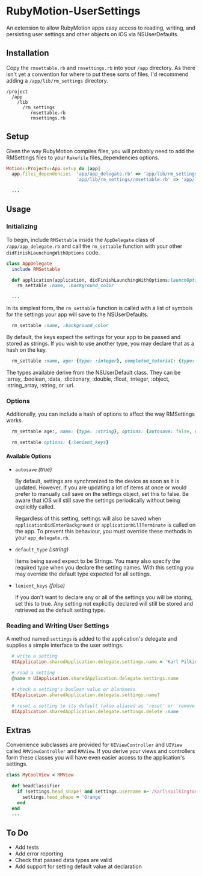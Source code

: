 RubyMotion-UserSettings
===================

An extension to allow RubyMotion apps easy access to reading, writing, and persisting user settings and other objects on iOS via NSUserDefaults.

Installation
------------

Copy the `rmsettable.rb` and `rmsettings.rb` into your `/app` directory. As there isn't yet a convention for where to put these sorts of files, I'd recommend adding a `/app/lib/rm_settings` directory.

    /project
      /app
        /lib
          /rm_settings
             rmsettable.rb
             rmsettings.rb

Setup
-----

Given the way RubyMotion compiles files, you will probably need to add the RMSettings files to your `Rakefile` files_dependencies options.

```ruby
Motion::Project::App.setup do |app|
  app.files_dependencies  'app/app_delegate.rb' => 'app/lib/rm_settings/rmsettable.rb',
                          'app/lib/rm_settings/rmsettable.rb' => 'app/lib/rm_settings/rmsettings.rb'

  ...
```

Usage
-----

### Initializing

To begin, include `RMSettable` inside the `AppDelegate` class of `/app/app_delegate.rb` and call the `rm_settable` function with your other `didFinishLaunchingWithOptions` code.

```ruby
class AppDelegate
  include RMSettable

  def application(application, didFinishLaunchingWithOptions:launchOptions)
    rm_settable :name, :background_color

  ...
```

In its simplest form, the `rm_settable` function is called with a list of symbols for the settings your app will save to the NSUserDefaults.

```ruby
  rm_settable :name, :background_color
```

By default, the keys expect the settings for your app to be passed and stored as strings.  If you wish to use another type, you may declare that as a hash on the key.

```ruby
  rm_settable :name, age: {type: :integer}, completed_tutorial: {type: :boolean}
```

The types available derive from the NSUserDefault class.  They can be :array, :boolean, :data, :dictionary, :double, :float, :integer, :object, :string_array, :string, or :url.

### Options


Additionally, you can include a hash of options to affect the way RMSettings works.

```ruby
  rm_settable age:, name: {type: :string}, options: {autosave: false, default_type: :integer}
```

```ruby
  rm_settable options: {:lenient_keys}
```

#### Available Options
*   `autosave` _(true)_

    By default, settings are synchronized to the device as soon as
    it is updated. However, if you are updating a lot of items at once
    or would prefer to manually call save on the settings object, set
    this to false. Be aware that iOS will still save the settings
    periodically without being explicitly called.

    Regardless of this setting, settings will also be saved when
    `applicationDidEnterBackground` or `applicationWillTerminate` is called
    on the app.  To prevent this behaviour, you must override these methods
    in your `app_delegate.rb`.

*   `default_type` _(:string)_

    Items being saved expect to be Strings. You many also specify the
    required type when you declare the setting names. With this
    setting you may override the default type expected for all settings.

*   `lenient_keys` _(false)_

    If you don't want to declare any or all of the settings you will
    be storing, set this to true. Any setting not explicitly declared
    will still be stored and retrieved as the default setting type.

### Reading and Writing User Settings

A method named `settings` is added to the application's delegate and supplies a simple interface to the user settings.

```ruby
  # write a setting
  UIApplication.sharedApplication.delegate.settings.name = 'Karl Pilkington'

  # read a setting
  @name = UIApplication.sharedApplication.delegate.settings.name

  # check a setting's boolean value or blankness
  UIApplication.sharedApplication.delegate.settings.name?

  # reset a setting to its default (also aliased as 'reset' or 'remove')
  UIApplication.sharedApplication.delegate.settings.delete :name
```

Extras
------

Convenience subclasses are provided for `UIViewController` and `UIView` called `RMViewController` and `RMView`. If you derive your views and controllers form these classes you will have even easier access to the application's settings.

```ruby
class MyCoolView < RMView

  def headClassifier
    if !settings.head_shape? and settings.username =~ /karl\spilkington/i
      settings.head_shape = 'Orange'
    end
  end
  ...
```

To Do
-----
* Add tests
* Add error reporting
* Check that passed data types are valid
* Add support for setting default value at declaration

